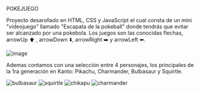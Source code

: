POKEJUEGO

Proyecto desarollado en HTML, CSS y JavaScript el cual consta de un mini "videojuego" llamado "Escapata de la pokeball" donde tendrás que evitar ser alcanzado por una pokebola.
Los juegos son las conocidas flechas, arrowUp ⬆️ , arrowDown ⬇️, arrowRight ➡️ y arrowLeft ⬅️.

![image](https://github.com/user-attachments/assets/789354ce-f237-4cf6-86f1-b9ca151452d9)

Ademas contamos con una selección entre 4 personajes, los principales de la 1ra generación en Kanto: Pikachu, Charmander, Bulbasaur y Squirtle.

![bulbasaur](https://github.com/user-attachments/assets/25ce8571-6c07-47eb-8983-97c8ff61f2bc)
![squirtle](https://github.com/user-attachments/assets/b1b431ee-61a6-4515-91db-894fc6f0ff30)
![chikapu](https://github.com/user-attachments/assets/17902110-88a3-4926-8feb-cbda5c40ef39)
![charmander](https://github.com/user-attachments/assets/d64de891-d712-401c-9d83-30797f520b45)
